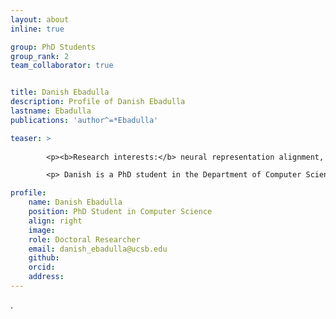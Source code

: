 ```yaml
---
layout: about
inline: true

group: PhD Students
group_rank: 2
team_collaborator: true


title: Danish Ebadulla
description: Profile of Danish Ebadulla
lastname: Ebadulla
publications: 'author^=*Ebadulla'

teaser: >
        
        <p><b>Research interests:</b> neural representation alignment, graph machine learning, computational neuroscience </p>

        <p> Danish is a PhD student in the Department of Computer Science at UC Santa Barbara. He received his Bachelors in Computer Science and Engineering from PES University Bangalore in 2022. His research focuses on aligning neural representation spaces to enhance model convergence, robustness, and efficiency. </p>

profile:
    name: Danish Ebadulla
    position: PhD Student in Computer Science
    align: right
    image: 
    role: Doctoral Researcher
    email: danish_ebadulla@ucsb.edu
    github: 
    orcid: 
    address:
---
```

.